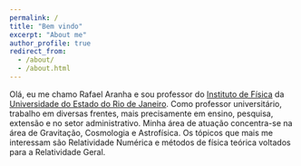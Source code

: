 ```yaml
---
permalink: /
title: "Bem vindo"
excerpt: "About me"
author_profile: true
redirect_from: 
  - /about/
  - /about.html
---
```


Olá, eu me chamo Rafael Aranha e sou professor do [Instituto de Física](https://www.fis.uerj.br/) da [Universidade do Estado do Rio de Janeiro](https://www.uerj.br/). Como professor universitário, trabalho em diversas frentes, mais precisamente em ensino, pesquisa, extensão e no setor administrativo. Minha área de atuação concentra-se na área de Gravitação, Cosmologia e Astrofísica. Os tópicos que mais me interessam são Relatividade Numérica e métodos de física teórica voltados para a Relatividade Geral.

